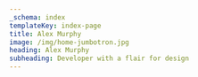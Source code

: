 ```yaml
---
_schema: index
templateKey: index-page
title: Alex Murphy
image: /img/home-jumbotron.jpg
heading: Alex Murphy
subheading: Developer with a flair for design
---
```

